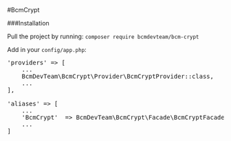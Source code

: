 #BcmCrypt

###Installation

Pull the project by running: `composer require bcmdevteam/bcm-crypt`

Add in your `config/app.php`:
<pre>
'providers' => [
    ...
    BcmDevTeam\BcmCrypt\Provider\BcmCryptProvider::class,
    ...
],

'aliases' => [
    ...
    'BcmCrypt'  => BcmDevTeam\BcmCrypt\Facade\BcmCryptFacade::class,
    ...
]
</pre>
